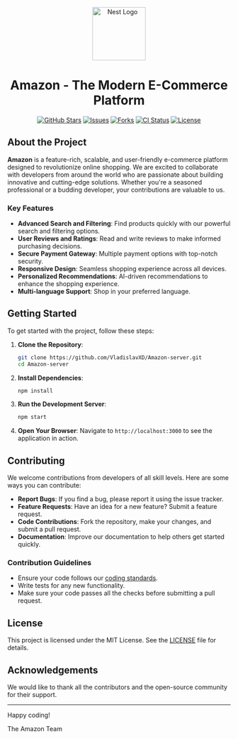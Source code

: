 <p align="center">
  <a href="https://nestjs.com/" target="blank"><img src="https://nestjs.com/img/logo-small.svg" width="120" alt="Nest Logo" /></a>
</p>

<h1 align="center">Amazon - The Modern E-Commerce Platform</h1>

<p align="center">
  <a href="https://github.com/VladislavXD/Amazon-server" target="_blank"><img src="https://img.shields.io/github/stars/VladislavXD/Amazon-server" alt="GitHub Stars" /></a>
  <a href="https://github.com/VladislavXD/Amazon-server/issues" target="_blank"><img src="https://img.shields.io/github/issues/VladislavXD/Amazon-server" alt="Issues" /></a>
  <a href="https://github.com/VladislavXD/Amazon-server" target="_blank"><img src="https://img.shields.io/github/forks/VladislavXD/Amazon-server" alt="Forks" /></a>
  <a href="https://github.com/VladislavXD/Amazon-server/actions" target="_blank"><img src="https://github.com/VladislavXD/Amazon-server/workflows/CI/badge.svg" alt="CI Status" /></a>
  <a href="https://github.com/VladislavXD/Amazon-server/blob/main/LICENSE" target="_blank"><img src="https://img.shields.io/github/license/VladislavXD/Amazon-server" alt="License" /></a>
</p>

## About the Project

**Amazon** is a feature-rich, scalable, and user-friendly e-commerce platform designed to revolutionize online shopping. We are excited to collaborate with developers from around the world who are passionate about building innovative and cutting-edge solutions. Whether you're a seasoned professional or a budding developer, your contributions are valuable to us.

### Key Features

- **Advanced Search and Filtering**: Find products quickly with our powerful search and filtering options.
- **User Reviews and Ratings**: Read and write reviews to make informed purchasing decisions.
- **Secure Payment Gateway**: Multiple payment options with top-notch security.
- **Responsive Design**: Seamless shopping experience across all devices.
- **Personalized Recommendations**: AI-driven recommendations to enhance the shopping experience.
- **Multi-language Support**: Shop in your preferred language.

## Getting Started

To get started with the project, follow these steps:

1. **Clone the Repository**:
    ```bash
    git clone https://github.com/VladislavXD/Amazon-server.git
    cd Amazon-server
    ```

2. **Install Dependencies**:
    ```bash
    npm install
    ```

3. **Run the Development Server**:
    ```bash
    npm start
    ```

4. **Open Your Browser**:
    Navigate to `http://localhost:3000` to see the application in action.

## Contributing

We welcome contributions from developers of all skill levels. Here are some ways you can contribute:

- **Report Bugs**: If you find a bug, please report it using the issue tracker.
- **Feature Requests**: Have an idea for a new feature? Submit a feature request.
- **Code Contributions**: Fork the repository, make your changes, and submit a pull request.
- **Documentation**: Improve our documentation to help others get started quickly.

### Contribution Guidelines

- Ensure your code follows our [coding standards](CONTRIBUTING.md).
- Write tests for any new functionality.
- Make sure your code passes all the checks before submitting a pull request.

## License

This project is licensed under the MIT License. See the [LICENSE](LICENSE) file for details.

## Acknowledgements

We would like to thank all the contributors and the open-source community for their support.

---

Happy coding!

The Amazon Team